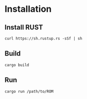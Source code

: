 # Installation

## Install RUST

`curl https://sh.rustup.rs -sSf | sh`

## Build

`cargo build`

## Run

`cargo run /path/to/ROM`
